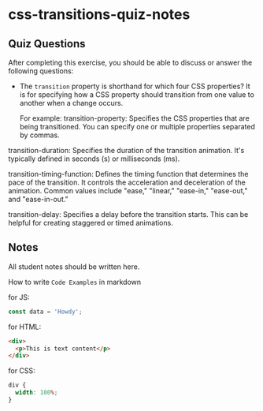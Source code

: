 # css-transitions-quiz-notes

## Quiz Questions

After completing this exercise, you should be able to discuss or answer the following questions:

- The `transition` property is shorthand for which four CSS properties?
  It is for specifying how a CSS property should transition from one value to another when a change occurs.

  For example:
  transition-property: Specifies the CSS properties that are being transitioned. You can specify one or multiple properties separated by commas.

transition-duration: Specifies the duration of the transition animation. It's typically defined in seconds (s) or milliseconds (ms).

transition-timing-function: Defines the timing function that determines the pace of the transition. It controls the acceleration and deceleration of the animation. Common values include "ease," "linear," "ease-in," "ease-out," and "ease-in-out."

transition-delay: Specifies a delay before the transition starts. This can be helpful for creating staggered or timed animations.

## Notes

All student notes should be written here.

How to write `Code Examples` in markdown

for JS:

```javascript
const data = 'Howdy';
```

for HTML:

```html
<div>
  <p>This is text content</p>
</div>
```

for CSS:

```css
div {
  width: 100%;
}
```
